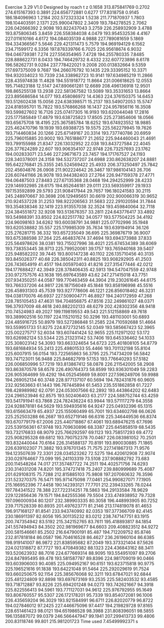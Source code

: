 Exercise 3.29 V1.0
Designed by roach
t            z
0.1658      313.875841769
0.2702      274.615167393
0.3891      224.656772881
0.6277      177.8318758
0.9145      186.184096963
1.2184      202.572323324
1.5238      211.771870937
1.7803      198.104403591
2.1371      225.990047802
2.3409      193.784278525
2.7062      226.042666392
2.9098      193.822437043
3.2759      226.258932909
3.4788      193.875806345
3.8459      226.558384038
4.0479      193.954532536
4.4167      227.011610166
4.6172      194.084035139
4.9888      227.789081659
5.1869      194.334366567
5.5646      229.421311473
5.7579      194.969194129
6.1562      234.71599172
6.3356      197.878339766
6.7025      226.95618674
6.9032      194.046739381
7.274      227.556354965
7.4728      194.255780335
7.8485      228.888622731
8.0433      194.746429732
8.4332      232.607723896
8.6178      196.58262731
9.0284      237.778422021
9.2008      200.013832664
9.5359      217.697375009
9.7687      194.266076792
10.1435      229.33395152
10.3371      194.932034023
10.7339      234.338962723
10.9141      197.634985219
11.2866      228.435974838
11.4828      194.551918772
11.8664      231.006618625
12.0553      195.714823188
12.5147      247.890661281
12.6689      208.496136918
12.9501      198.865255138
13.2938      222.581367582
13.5089      193.35331653
13.8664      223.895686584
14.077      193.458086972
14.4363      224.376150375
14.6453      193.512602438
15.0056      224.638398571
15.2137      193.549072053
15.5747      224.818595701
15.7822      193.576866268
16.1437      224.957856116
16.3508      193.599827602
16.7126      225.07417305
16.9193      193.620044048
17.2816      225.177585849
17.4879      193.638725823
17.8505      225.273854606
18.0566      193.65675708
18.4195      225.367585784
18.6252      193.674923552
18.9885      225.462470796
19.1939      193.69388725
19.5575      225.562279945
19.7626      193.714460834
20.1266      225.67149167
20.3314      193.737740786
20.6959      225.796015885
20.9002      193.765188677
21.2652      225.944460043
21.4691      193.799155988
21.8347      226.13032952
22.038      193.843727584
22.4045      226.377624289
22.607      193.906354107
22.9748      226.73257693
23.1762      194.002833071
23.546      227.29671673
23.7457      194.171767527
24.1193      228.340378001
24.3158      194.532737207
24.6988      230.862638207
24.8881      195.642276841
25.3355      245.524569422
25.4933      206.373250497
25.7842      202.45604876
26.0908      211.902224642
26.3467      197.986104143
26.706      226.607441166
26.9078      193.944382403
27.2764      226.947159378
27.4771      194.06487503
27.8483      227.67135368
28.0468      194.294252999
28.4233      229.146932985
28.6175      194.852646181
29.0111      233.569359917
29.1933      197.153592899
29.5793      231.908417944
29.7657      196.180241583
30.2115      245.248970667
30.3698      206.129495651
30.6619      202.900066319
30.9652      210.924537228
31.2253      198.922206563
31.5683      222.291020594
31.7844      193.354838346
32.1419      223.913557038
32.3524      193.459840064
32.7118      224.384551872
32.9208      193.513676357
33.2811      224.643776417
33.4892      193.54988391
33.8502      224.822517782
34.0577      193.577504225
34.4192      224.96098163
34.6262      193.60038791
34.9881      225.07702996
35.1948      193.620538882
35.557      225.179985309
35.7634      193.639194914
36.126      225.276281715
36.332      193.657235049
36.695      225.369876719
36.9007      193.675388598
37.264      225.464837674
37.4694      193.694373988
37.833      225.564978626
38.0381      193.715027996
38.4021      225.674534389
38.6069      193.738353445
38.9713      225.799520061
39.1757      193.765940168
39.5407      225.948582202
39.7445      193.800147238
40.1102      226.135710456
40.3135      193.845026377
40.68      226.385042311
40.8825      193.908292905
41.2503      226.743654919
41.4517      194.005970403
41.8216      227.315477446
42.0212      194.177688427
42.3949      228.378406435
42.5913      194.547047559
42.9748      230.972757576
43.1638      195.697643589
43.62      247.271415018
43.7751      207.934350251
44.0587      199.770463459
44.3904      219.230261645
44.6175      193.766337206
44.9817      226.187156049
45.1848      193.858196998
45.5516      226.458931303
45.7539      193.927778606
46.1221      226.856018462
46.3231      194.038170076
46.6937      227.509004771
46.8927      194.240172959
47.268      228.785105453
47.4631      194.704856875
47.8516      232.249861027
48.0371      196.37937009
48.4618      240.882202133
48.6279      202.428302356
48.9418      210.74524983
49.2027      199.119819553
49.543      221.512158869
49.7618      193.389902516
50.1197      224.115210152
50.3296      193.481103001
50.6893      224.485916725
50.8979      193.527286848
51.2585      224.710592688
51.4664      193.559951733
51.8275      224.872732145
52.0349      193.585667423
52.3965      225.002275717
52.6034      193.607441424
52.9655      225.112971202
53.172      193.626982124
53.5344      225.213231142
53.7406      193.645336462
54.1033      225.308023142
54.3093      193.663324654
54.6723      225.401808105
54.8779      193.681684934
55.2413      225.49801533
55.4466      193.701132198
55.8104      225.6007915
56.0154      193.722565863
56.3795      225.714734209
56.5842      193.747123011
56.9488      225.846827919
57.153      193.776640293
57.5182      226.006850996
57.7219      193.813867412
58.0878      226.211542005
58.2908      193.863870578
58.6578      226.490764373
58.8599      193.936301049
59.2283      226.905364699
59.4292      194.052545669
59.8001      227.596249706
59.9988      194.269052134
60.3748      228.977137107
60.5694      194.782431876
60.9605      232.92563663
61.1443      196.767445894
61.5453      235.551862858
61.7227      198.428989982
62.0791      224.053007566
62.2892      193.443864202
62.6483      224.296523946
62.8575      193.502406403
63.2177      224.588752744
63.4259      193.541791941
63.7868      224.782436224
63.9944      193.571117279
64.3558      224.928878181
64.5629      193.594935616
64.9247      225.04932396
65.1315      193.615663479
65.4937      225.155060499
65.7001      193.634602798
66.0626      225.252503288
66.2687      193.652719146
66.6316      225.346449536
66.8374      193.670779179
67.2006      225.440718867
67.4061      193.689476215
67.7696      225.539156361
67.9748      193.709630896
68.3387      225.645858519
68.5435      193.732176833
68.9079      225.766292597
69.1123      193.758517293
69.4772      225.908295328
69.6812      193.790752378
70.0467      226.083981052
70.2501      193.832440044
70.6164      226.314588137
70.8191      193.890030885
71.1865      226.639102307
71.3882      193.976701345
71.7575      227.141867313
71.9576      194.123507639
72.3301      228.034523262
72.5275      194.420612908
72.9074      230.029764667
73.099      195.241103319
73.5108      237.908882792
73.683      200.114548264
74.017      217.357487722
74.2511      194.402571756
74.6293      230.314031208
74.8201      195.374727418
75.2407      239.880999689
75.4087      201.629108315
75.7288      212.815885103
75.9808      197.207060632
76.3596      231.523270375
76.5471      195.971475098
77.0461      254.990827071
77.1905      215.166952396
77.4458      190.142393121
77.7701      212.239433265
78.0244      197.784341522
78.388      227.722314251
78.5863      194.29133584
78.9629      229.122856436
79.1571      194.842555366
79.5504      233.474938952
79.7328      197.096000934
80.1207      232.389903335
80.3058      196.448993905
80.7252      239.717528339
80.8935      201.497623771
81.2146      213.174819078
81.4653      196.917168127
81.8541      233.943740992
82.0353      197.377366709
82.4145      230.186911397
82.6056      195.301135232
83.0212      238.747147751
83.1915      200.747354942
83.5192      215.342152765
83.7611      195.418893817
84.1854      241.557494943
84.3502      202.981969677
84.6603      209.408823512
84.9272      200.581546661
85.2502      216.647900191
85.487      194.712209752
85.8746      232.817818184
86.0587      196.704616528
86.4627      236.261960104
86.6385      198.919141007
86.9872      221.838595682
87.2049      193.373321404
87.5626      224.021318872
87.7727      193.470849382
88.1323      224.436843162
88.3411      193.520623932
88.7016      224.677669314
88.9095      193.554951097
89.2706      224.847895495
89.478      193.581587787
89.8396      224.981709019
90.0466      193.603906003
90.4085      225.094952167
90.6151      193.623715818
90.9775      225.196521616
91.1838      193.64221048
91.5464      225.292029619
91.7524      193.660250675
92.1154      225.385676068
92.3211      193.67847021
92.6844      225.481224809
92.8898      193.697673169
93.2535      225.582403532
93.4585      193.718712887
93.8226      225.694201248
94.0273      193.742621667
94.3918      225.822556413
94.5961      193.771127031
94.9612      225.976792955
95.1649      193.806760557
95.5307      226.172178201
95.7339      193.854072081
96.1006      226.435659204
96.3029      193.921584991
96.6711      226.82020779
96.8722      194.027846012
97.2425      227.446675096
97.4417      194.219829728
97.8165      228.651461423
98.0121      194.651986528
98.3988      231.808396051
98.5855      196.135887072
99.0379      246.566447947
99.1941      207.299413733
99.4806      200.83118746
99.801      215.981201723
Time used 7.45499992371 s

